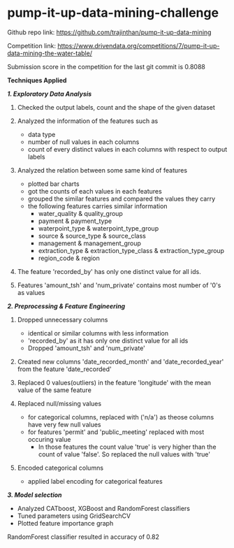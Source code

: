 # pump-it-up-data-mining-challenge
Github repo link: https://github.com/trajinthan/pump-it-up-data-mining

Competition link: https://www.drivendata.org/competitions/7/pump-it-up-data-mining-the-water-table/

Submission score in the competition for the last git commit is 0.8088 

**Techniques Applied**

***1. Exploratory Data Analysis***

1. Checked the output labels, count and the shape of the given dataset

2. Analyzed the information of the features such as
      -  data type
      -  number of null values in each columns
      -  count of every distinct values in each columns with respect to output labels

3. Analyzed the relation between some same kind of features 
      -  plotted bar charts
      -  got the counts of each values in each features
      -  grouped the similar features and compared the values they carry
      -  the following features carries similar information
         -  water_quality & quality_group
         -  payment & payment_type
         -  waterpoint_type & waterpoint_type_group
         -  source & source_type & source_class
         -  management & management_group
         -  extraction_type & extraction_type_class & extraction_type_group
         -  region_code & region
 
4. The feature 'recorded_by' has only one distinct value for all ids.

5. Features 'amount_tsh' and 'num_private' contains most number of '0's as values

***2. Preprocessing & Feature Engineering***

1. Dropped unnecessary columns
   - identical or similar columns with less information
   - 'recorded_by' as it has only one distinct value for all ids
   - Dropped 'amount_tsh' and 'num_private'

2. Created new columns 'date_recorded_month' and 'date_recorded_year' from the feature 'date_recorded'

3. Replaced 0 values(outliers) in the feature 'longitude' with the mean value of the same feature

4. Replaced null/missing values 
   - for categorical columns, replaced with ('n/a') as theose columns have very few null values
   - for features 'permit' and 'public_meeting' replaced with most occuring value
      - In those features the count value 'true' is very higher than the count of value 'false'. So           replaced the null values with 'true'

5. Encoded categorical columns
   - applied label encoding for categorical features

 ***3. Model selection***
- Analyzed CATboost, XGBoost and RandomForest classifiers
- Tuned parameters using GridSearchCV
- Plotted feature importance graph

RandomForest classifier resulted in accuracy of 0.82
